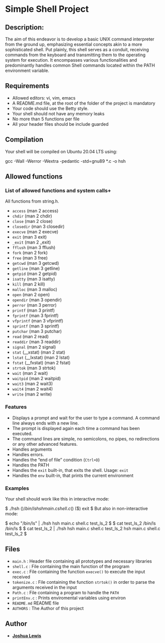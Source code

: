 # Simple Shell Project

## Description:
The aim of this endeavor is to develop a basic UNIX command interpreter from the ground up, emphasizing essential concepts akin to a more sophisticated shell. Put plainly, this shell serves as a conduit, receiving commands from the keyboard and transmitting them to the operating system for execution. It encompasses various functionalities and predominantly handles common Shell commands located within the PATH environment variable.

## Requirements

 - Allowed editors: vi, vim, emacs
 - A README.md file, at the root of the folder of the project is mandatory
 - Your code should use the Betty style.
 - Your shell should not have any memory leaks
 - No more than 5 functions per file
 - All your header files should be include guarded

## Compilation

Your shell will be compiled on Ubuntu 20.04 LTS using:

 gcc -Wall -Werror -Wextra -pedantic -std=gnu89 *.c -o hsh

## Allowed functions 

### List of allowed functions and system calls+

All functions from string.h.
- `access` (man 2 access)
- `chdir` (man 2 chdir)
- `close` (man 2 close)
- `closedir` (man 3 closedir)
- `execve` (man 2 execve)
- `exit` (man 3 exit)
- `_exit` (man 2 _exit)
- `fflush` (man 3 fflush)
- `fork` (man 2 fork)
- `free` (man 3 free)
- `getcwd` (man 3 getcwd)
- `getline` (man 3 getline)
- `getpid` (man 2 getpid)
- `isatty` (man 3 isatty)
- `kill` (man 2 kill)
- `malloc` (man 3 malloc)
- `open` (man 2 open)
- `opendir` (man 3 opendir)
- `perror` (man 3 perror)
- `printf` (man 3 printf)
- `fprintf` (man 3 fprintf)
- `vfprintf` (man 3 vfprintf)
- `sprintf` (man 3 sprintf)
- `putchar` (man 3 putchar)
- `read` (man 2 read)
- `readdir` (man 3 readdir)
- `signal` (man 2 signal)
- `stat` (__xstat) (man 2 stat)
- `lstat` (__lxstat) (man 2 lstat)
- `fstat` (__fxstat) (man 2 fstat)
- `strtok` (man 3 strtok)
- `wait` (man 2 wait)
- `waitpid` (man 2 waitpid)
- `wait3` (man 2 wait3)
- `wait4` (man 2 wait4)
- `write` (man 2 write)
### Features

- Displays a prompt and wait for the user to type a command. A command line always ends with a new line.
- The prompt is displayed again each time a command has been executed.
- The command lines are simple, no semicolons, no pipes, no redirections or any other advanced features.
- Handles arguments
- Handles errors.
- Handles the “end of file” condition (`Ctrl+D`)
- Handles the PATH
- Handles the  `exit`  built-in, that exits the shell. Usage:  `exit`
- Handles the `env`  built-in, that prints the current environment




### Examples

Your shell should work like this in interactive mode:

$ ./hsh
($) /bin/ls
hsh main.c shell.c
($)
($) exit
$
But also in non-interactive mode:

$ echo "/bin/ls" | ./hsh
hsh main.c shell.c test_ls_2
$
$ cat test_ls_2
/bin/ls
/bin/ls
$
$ cat test_ls_2 | ./hsh
hsh main.c shell.c test_ls_2
hsh main.c shell.c test_ls_2
$

## Files
- `main.h` : Header file containing all prototypes and necessary libraries
- `shell.c` : File containing the main function of the program
- `exec.c` : File containing the function `execve()` to execute the input received
- `tokenize.c` : File containing the function `strtok()` in order to parse the arguments received in the input
- `Path.c` : File containing a program to handle the `PATH`
- `printEnv.c` : Prints enviromental variables using environ
- `README.md` README file
- `AUTHORS` : The Author of this project

## Author

- **[Joshua Lewis](https://github.com/joshualewis0124)**
